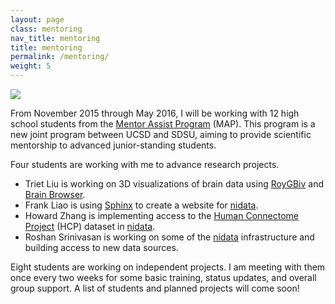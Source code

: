 ```yaml
---
layout: page
class: mentoring
nav_title: mentoring
title: mentoring
permalink: /mentoring/
weight: 5
---
```


<img class="col one right" src="{{ '/img/map.png' | prepend:site.baseurl }}">

<a name="MAP"></a>
<p>
  From November 2015 through May 2016, I will be working with 12 high school students
  from the <a href="http://education.sdsc.edu/studenttech/?page_id=879" target="_blank">Mentor Assist Program</a> (MAP). This program is a new joint
  program between UCSD and SDSU, aiming to provide scientific mentorship to advanced
  junior-standing students.
</p>

<p>
  Four students are working with me to advance research projects.
  <ul>
      <li>Triet Liu is working on 3D visualizations of brain data using <a href="{{ '/projects/rogybiv/' | prepend:site.baseurl }}">RoyGBiv</a> and <a href="http://brainbrowser.cbrain.mcgill.ca/">Brain Browser</a>.</li>
      <li>Frank Liao is using <a href="http://sphinx.org/">Sphinx</a> to create a website for <a href="{{ '/projects/nidata/' | prepend:site.baseurl }}">nidata</a>.</li>
      <li>Howard Zhang is implementing access to the <a href="http://humanconnectome.org/">Human Connectome Project</a> (HCP) dataset in <a href="{{ '/projects/nidata/' | prepend:site.baseurl }}">nidata</a>.</li>
      <li>Roshan Srinivasan is working on some of the <a href="{{ '/projects/nidata/' | prepend:site.baseurl }}">nidata</a> infrastructure and building access
      to new data sources.</li>
  </ul>
<p>

<p>
  Eight students are working on independent projects. I am meeting
  with them once every two weeks for some basic training, status updates, and
  overall group support. A list of students and planned projects will come soon!
</p>

<p>
</p>